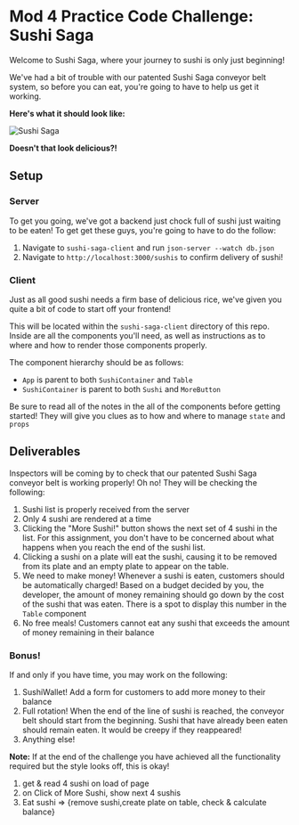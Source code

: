 # Mod 4 Practice Code Challenge: Sushi Saga

Welcome to Sushi Saga, where your journey to sushi is only just beginning!

We've had a bit of trouble with our patented Sushi Saga conveyor belt system, so before you can eat, you're going to have to help us get it working.

**Here's what it should look like:**

![Sushi Saga](./sushi-saga-demo.gif)

**Doesn't that look delicious?!**

## Setup

### Server
To get you going, we've got a backend just chock full of sushi just waiting to be eaten! To get get these guys, you're going to have to do the follow:

1. Navigate to `sushi-saga-client` and run `json-server --watch db.json`
2. Navigate to `http://localhost:3000/sushis` to confirm delivery of sushi!


### Client
Just as all good sushi needs a firm base of delicious rice, we've given you quite a bit of code to start off your frontend!

This will be located within the `sushi-saga-client` directory of this repo. Inside are all the components you'll need, as well as instructions as to where and how to render those components properly.

The component hierarchy should be as follows:

- `App` is parent to both `SushiContainer` and `Table`
- `SushiContainer` is parent to both `Sushi` and `MoreButton`

Be sure to read all of the notes in the all of the components before getting started! They will give you clues as to how and where to manage `state` and `props`

## Deliverables
Inspectors will be coming by to check that our patented Sushi Saga conveyor belt is working properly! Oh no! They will be checking the following:

1. Sushi list is properly received from the server
2. Only 4 sushi are rendered at a time
3. Clicking the "More Sushi!" button shows the next set of 4 sushi in the list. For this assignment, you don't have to be concerned about what happens when you reach the end of the sushi list.
4. Clicking a sushi on a plate will eat the sushi, causing it to be removed from its plate and an empty plate to appear on the table.
5. We need to make money! Whenever a sushi is eaten, customers should be automatically charged! Based on a budget decided by you, the developer, the amount of money remaining should go down by the cost of the sushi that was eaten. There is a spot to display this number in the `Table` component
6. No free meals! Customers cannot eat any sushi that exceeds the amount of money remaining in their balance

### Bonus!

If and only if you have time, you may work on the following:

1. SushiWallet! Add a form for customers to add more money to their balance
2. Full rotation! When the end of the line of sushi is reached, the conveyor belt should start from the beginning. Sushi that have already been eaten should remain eaten. It would be creepy if they reappeared!
3. Anything else!

**Note:** If at the end of the challenge you have achieved all the functionality required but the style looks off, this is okay!


1. get & read 4 sushi on load of page
2. on Click of More Sushi, show next 4 sushis
3. Eat sushi => {remove sushi,create plate on table, check & calculate balance}
